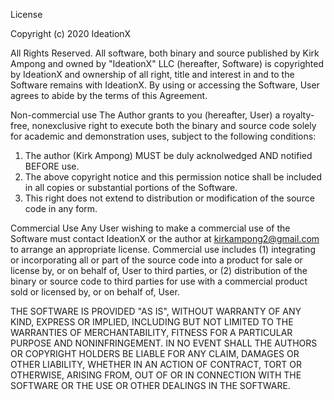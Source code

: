 License

Copyright (c) 2020 IdeationX

All Rights Reserved. 
All software, both binary and source published by Kirk Ampong and owned by "IdeationX" LLC (hereafter, Software) is copyrighted by IdeationX and ownership of all right, title and interest in and to the Software remains with IdeationX. By using or accessing the Software, User agrees to abide by the terms of this Agreement.

Non-commercial use
The Author grants to you (hereafter, User) a royalty-free, nonexclusive right to execute both the binary and source code solely for academic and demonstration uses, subject to the following conditions:
1) The author (Kirk Ampong) MUST be duly acknolwedged AND notified BEFORE use.
2) The above copyright notice and this permission notice shall be included in all
copies or substantial portions of the Software.
3) This right does not extend to distribution or modification of the source code in any form.


Commercial Use
Any User wishing to make a commercial use of the Software must contact IdeationX or the author at kirkampong2@gmail.com to arrange an appropriate license. Commercial use includes (1) integrating or incorporating all or part of the source code into a product for sale or license by, or on behalf of, User to third parties, or (2) distribution of the binary or source code to third parties for use with a commercial product sold or licensed by, or on behalf of, User.

THE SOFTWARE IS PROVIDED "AS IS", WITHOUT WARRANTY OF ANY KIND, EXPRESS OR
IMPLIED, INCLUDING BUT NOT LIMITED TO THE WARRANTIES OF MERCHANTABILITY,
FITNESS FOR A PARTICULAR PURPOSE AND NONINFRINGEMENT. IN NO EVENT SHALL THE
AUTHORS OR COPYRIGHT HOLDERS BE LIABLE FOR ANY CLAIM, DAMAGES OR OTHER
LIABILITY, WHETHER IN AN ACTION OF CONTRACT, TORT OR OTHERWISE, ARISING FROM,
OUT OF OR IN CONNECTION WITH THE SOFTWARE OR THE USE OR OTHER DEALINGS IN THE
SOFTWARE.
